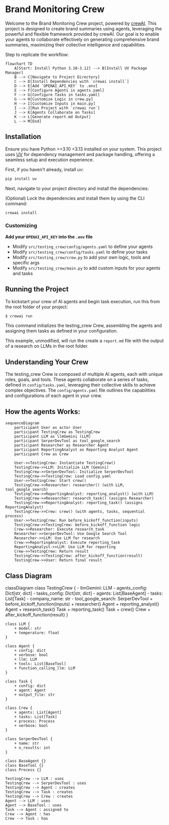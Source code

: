 # Brand Monitoring Crew

Welcome to the Brand Monitoring Crew project, powered by [crewAI](https://crewai.com). This project is designed to create brand summaries using agents, leveraging the powerful and flexible framework provided by crewAI. Our goal is to enable your agents to collaborate effectively on generating comprehensive brand summaries, maximizing their collective intelligence and capabilities.

Step to replicate the workflow:
```mermaid
flowchart TD
    A[Start: Install Python 3.10-3.12] --> B[Install UV Package Manager]
    B --> C[Navigate to Project Directory]
    C --> D[Install Dependencies with `crewai install`]
    D --> E[Add `OPENAI_API_KEY` to .env]
    E --> F[Configure Agents in agents.yaml]
    F --> G[Configure Tasks in tasks.yaml]
    G --> H[Customize Logic in crew.py]
    H --> I[Customize Inputs in main.py]
    I --> J[Run Project with `crewai run`]
    J --> K[Agents Collaborate on Tasks]
    K --> L[Generate report.md Output]
    L --> M[End]
```


## Installation

Ensure you have Python >=3.10 <3.13 installed on your system. This project uses [UV](https://docs.astral.sh/uv/) for dependency management and package handling, offering a seamless setup and execution experience.

First, if you haven't already, install uv:

```bash
pip install uv
```

Next, navigate to your project directory and install the dependencies:

(Optional) Lock the dependencies and install them by using the CLI command:
```bash
crewai install
```
### Customizing

**Add your `OPENAI_API_KEY` into the `.env` file**

- Modify `src/testing_crew/config/agents.yaml` to define your agents
- Modify `src/testing_crew/config/tasks.yaml` to define your tasks
- Modify `src/testing_crew/crew.py` to add your own logic, tools and specific args
- Modify `src/testing_crew/main.py` to add custom inputs for your agents and tasks

## Running the Project

To kickstart your crew of AI agents and begin task execution, run this from the root folder of your project:

```bash
$ crewai run
```

This command initializes the testing_crew Crew, assembling the agents and assigning them tasks as defined in your configuration.

This example, unmodified, will run the create a `report.md` file with the output of a research on LLMs in the root folder.

## Understanding Your Crew

The testing_crew Crew is composed of multiple AI agents, each with unique roles, goals, and tools. These agents collaborate on a series of tasks, defined in `config/tasks.yaml`, leveraging their collective skills to achieve complex objectives. The `config/agents.yaml` file outlines the capabilities and configurations of each agent in your crew.

## How the agents Works:

```mermaid
sequenceDiagram
    participant User as actor User
    participant TestingCrew as TestingCrew
    participant LLM as llmGemini (LLM)
    participant SerperDevTool as tool_google_search
    participant Researcher as Researcher Agent
    participant ReportingAnalyst as Reporting Analyst Agent
    participant Crew as Crew

    User->>TestingCrew: Instantiate TestingCrew()
    TestingCrew->>LLM: Initialize LLM (Gemini)
    TestingCrew->>SerperDevTool: Initialize SerperDevTool
    TestingCrew->>TestingCrew: Load config.yaml
    User->>TestingCrew: Start crew()
    TestingCrew->>Researcher: researcher() (with LLM, tool_google_search)
    TestingCrew->>ReportingAnalyst: reporting_analyst() (with LLM)
    TestingCrew->>Researcher: research_task() (assigns Researcher)
    TestingCrew->>ReportingAnalyst: reporting_task() (assigns ReportingAnalyst)
    TestingCrew->>Crew: crew() (with agents, tasks, sequential process)
    User->>TestingCrew: Run before_kickoff_function(inputs)
    TestingCrew->>TestingCrew: before_kickoff_function logic
    Crew->>Researcher: Execute research_task
    Researcher->>SerperDevTool: Use Google Search Tool
    Researcher->>LLM: Use LLM for research
    Crew->>ReportingAnalyst: Execute reporting_task
    ReportingAnalyst->>LLM: Use LLM for reporting
    Crew->>TestingCrew: Return result
    TestingCrew->>TestingCrew: after_kickoff_function(result)
    TestingCrew->>User: Return final result
```

## Class Diagram
classDiagram
    class TestingCrew {
        - llmGemini: LLM
        - agents_config: Dict[str, dict]
        - tasks_config: Dict[str, dict]
        - agents: List[BaseAgent]
        - tasks: List[Task]
        - company_name: str
        - tool_google_search: SerperDevTool
        + before_kickoff_function(inputs)
        + researcher() Agent
        + reporting_analyst() Agent
        + research_task() Task
        + reporting_task() Task
        + crew() Crew
        + after_kickoff_function(result)
    }

    class LLM {
        + model: str
        + temperature: float
    }

    class Agent {
        + config: dict
        + verbose: bool
        + llm: LLM
        + tools: List[BaseTool]
        + function_calling_llm: LLM
    }

    class Task {
        + config: dict
        + agent: Agent
        + output_file: str
    }

    class Crew {
        + agents: List[Agent]
        + tasks: List[Task]
        + process: Process
        + verbose: bool
    }

    class SerperDevTool {
        + name: str
        + n_results: int
    }

    class BaseAgent {}
    class BaseTool {}
    class Process {}

    TestingCrew --> LLM : uses
    TestingCrew --> SerperDevTool : uses
    TestingCrew --> Agent : creates
    TestingCrew --> Task : creates
    TestingCrew --> Crew : creates
    Agent --> LLM : uses
    Agent --> BaseTool : uses
    Task --> Agent : assigned to
    Crew --> Agent : has
    Crew --> Task : has


